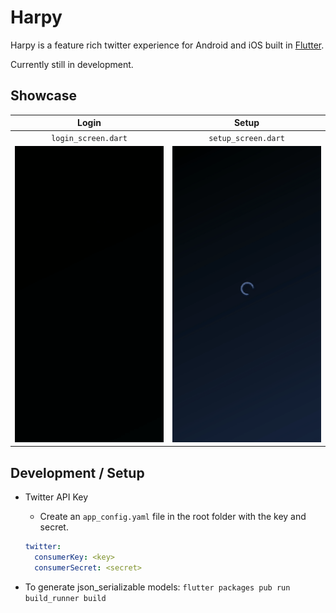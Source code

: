 # Harpy

Harpy is a feature rich twitter experience for Android and iOS built in [Flutter](https://flutter.dev/).

Currently still in development.

Showcase
---

| Login | Setup |
| :---: | :---: |
| `login_screen.dart` | `setup_screen.dart` |
| ![Harpy Login](media/harpy_login.gif)  | ![Harpy Login](media/harpy_setup.gif)  |

Development / Setup
---

- Twitter API Key
	- Create an `app_config.yaml` file in the root folder with the key and secret.
	```yaml
	twitter:
	  consumerKey: <key>
	  consumerSecret: <secret>
	```

- To generate json_serializable models:
`flutter packages pub run build_runner build`

